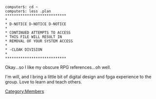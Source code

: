     computer$: cd ~
    computer$: less .plan
    ****************************
    *
    * D-NOTICE D-NOTICE D-NOTICE
    * 
    * CONTINUED ATTEMPTS TO ACCESS
    * THIS FILE WILL RESULT IN
    * REMOVAL OF YOUR SYSTEM ACCESS
    *
    * -CLOAK DIVISION
    *
    ****************************

Okay...so I like my obscure RPG references...oh well.

I'm will, and I bring a little bit of digital design and fpga experience
to the group. Love to learn and teach others.

[Category:Members](Category:Members)
